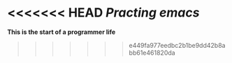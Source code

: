 <<<<<<< HEAD
*Practing emacs*
=======
**This is the start of a programmer life**
>>>>>>> e449fa977eedbc2b1be9dd42b8abb61e461820da

